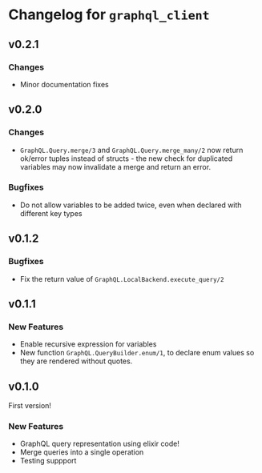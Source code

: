 # Changelog for `graphql_client`

## v0.2.1

### Changes

  - Minor documentation fixes

## v0.2.0

### Changes
  - `GraphQL.Query.merge/3` and `GraphQL.Query.merge_many/2` now return ok/error tuples instead of structs - the new
    check for duplicated variables may now invalidate a merge and return an error.

### Bugfixes
  - Do not allow variables to be added twice, even when declared with different key types

## v0.1.2

### Bugfixes
  - Fix the return value of `GraphQL.LocalBackend.execute_query/2`

## v0.1.1

### New Features
  - Enable recursive expression for variables
  - New function `GraphQL.QueryBuilder.enum/1`, to declare enum values so they are rendered without quotes.
## v0.1.0

First version!

### New Features
  - GraphQL query representation using elixir code!
  - Merge queries into a single operation
  - Testing suppport
